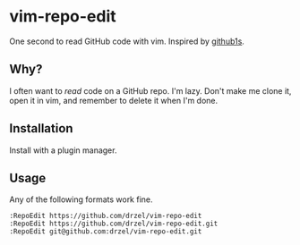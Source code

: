 # vim-repo-edit

One second to read GitHub code with vim. Inspired by [github1s](https://github.com/conwnet/github1s).


## Why?

I often want to _read_ code on a GitHub repo. I'm lazy. Don't make me clone it, open it in vim, and remember to delete it when I'm done.


## Installation

Install with a plugin manager.


## Usage

Any of the following formats work fine.

```
:RepoEdit https://github.com/drzel/vim-repo-edit
:RepoEdit https://github.com/drzel/vim-repo-edit.git
:RepoEdit git@github.com:drzel/vim-repo-edit.git
```

